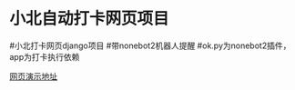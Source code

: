 # 小北自动打卡网页项目
#小北打卡网页django项目
#带nonebot2机器人提醒
#ok.py为nonebot2插件，app为打卡执行依赖



[网页演示地址](http://xiaobei.yuanyun.info/xb)
